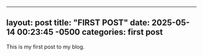
---
layout: post
title:  "FIRST POST"
date:   2025-05-14 00:23:45 -0500
categories: first post
---
This is my first post to my blog. 
